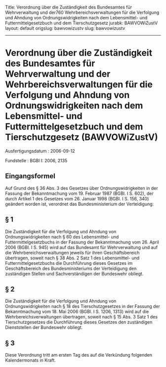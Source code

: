 Title: Verordnung über die Zuständigkeit des Bundesamtes für Wehrverwaltung und der760
  Wehrbereichsverwaltungen für die Verfolgung und Ahndung von Ordnungswidrigkeiten
  nach dem Lebensmittel- und Futtermittelgesetzbuch und dem Tierschutzgesetz
jurabk: BAWVOWiZustV
layout: default
origslug: bawvowizustv
slug: bawvowizustv

---

# Verordnung über die Zuständigkeit des Bundesamtes für Wehrverwaltung und der Wehrbereichsverwaltungen für die Verfolgung und Ahndung von Ordnungswidrigkeiten nach dem Lebensmittel- und Futtermittelgesetzbuch und dem Tierschutzgesetz (BAWVOWiZustV)

Ausfertigungsdatum
:   2006-09-12

Fundstelle
:   BGBl I: 2006, 2135



## Eingangsformel

Auf Grund des § 36 Abs. 3 des Gesetzes über Ordnungswidrigkeiten in
der Fassung der Bekanntmachung vom 19. Februar 1987 (BGBl. I S. 602),
der durch Artikel 1 des Gesetzes vom 26. Januar 1998 (BGBl. I S. 156,
340) geändert worden ist, verordnet das Bundesministerium der
Verteidigung:


## § 1

Die Zuständigkeit für die Verfolgung und Ahndung von
Ordnungswidrigkeiten nach § 60 des Lebensmittel- und
Futtermittelgesetzbuchs in der Fassung der Bekanntmachung vom 26.
April 2006 (BGBl. I S. 945) wird auf das Bundesamt für Wehrverwaltung
und auf die Wehrbereichsverwaltungen jeweils für ihren
Geschäftsbereich übertragen, soweit nach § 38 Abs. 2 Satz 1 des
Lebensmittel- und Futtermittelgesetzbuchs die Durchführung dieses
Gesetzes im Geschäftsbereich des Bundesministeriums der Verteidigung
den zuständigen Stellen und Sachverständigen der Bundeswehr obliegt.


## § 2

Die Zuständigkeit für die Verfolgung und Ahndung von
Ordnungswidrigkeiten nach § 18 des Tierschutzgesetzes in der Fassung
der Bekanntmachung vom 18. Mai 2006 (BGBl. I S. 1206, 1313) wird auf
die Wehrbereichsverwaltungen übertragen, soweit nach § 15 Abs. 3 Satz
1 des Tierschutzgesetzes die Durchführung dieses Gesetzes den
zuständigen Dienststellen der Bundeswehr obliegt.


## § 3

Diese Verordnung tritt am ersten Tag des auf die Verkündung folgenden
Kalendermonats in Kraft.

